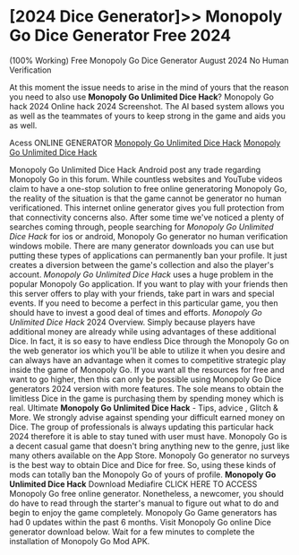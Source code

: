 # [2024 Dice Generator]>> Monopoly Go Dice Generator Free 2024
(100% Working) Free Monopoly Go Dice Generator August 2024 No Human Verification

At this moment the issue needs to arise in the mind of yours that the reason you need to also use **Monopoly Go Unlimited Dice Hack**? Monopoly Go hack 2024 Online hack 2024 Screenshot. The AI based system allows you as well as the teammates of yours to keep strong in the game and aids you as well.

Acess ONLINE GENERATOR
[Monopoly Go Unlimited Dice Hack](http://tpdld.online/vqxh4uk)
[Monopoly Go Unlimited Dice Hack](http://tpdld.online/vqxh4uk)

Monopoly Go Unlimited Dice Hack Android  post any trade regarding Monopoly Go in this forum. While countless websites and YouTube videos claim to have a one-stop solution to free online generatoring Monopoly Go, the reality of the situation is that the game cannot be generator no human verificationed. This internet online generator gives you full protection from that connectivity concerns also. 
After some time we've noticed a plenty of searches coming through, people searching for *Monopoly Go Unlimited Dice Hack* for ios or android, Monopoly Go  generator no human verification windows mobile. There are many generator downloads you can use but putting these types of applications can permanently ban your profile. It just creates a diversion between the game's collection and also the player's account.
*Monopoly Go Unlimited Dice Hack* uses a huge problem in the popular Monopoly Go application. If you want to play with your friends then this server offers to play with your friends, take part in wars and special events. If you need to become a perfect in this particular game, you then should have to invest a good deal of times and efforts.
*Monopoly Go Unlimited Dice Hack* 2024 Overview. Simply because players have additional money are already while using advantages of these additional Dice. In fact, it is so easy to have endless Dice through the Monopoly Go on the web generator ios which you'll be able to utilize it when you desire and can always have an advantage when it comes to competitive strategic play inside the game of Monopoly Go. If you want all the resources for free and want to go higher, then this can only be possible using Monopoly Go Dice generators 2024 version with more features. The sole means to obtain the limitless Dice in the game is purchasing them by spending money which is real. 
Ultimate **Monopoly Go Unlimited Dice Hack** - Tips, advice , Glitch & More. We strongly advise against spending your difficult earned money on Dice. The group of professionals is always updating this particular hack 2024 therefore it is able to stay tuned with user must have. Monopoly Go is a decent casual game that doesn't bring anything new to the genre, just like many others available on the App Store. Monopoly Go generator no surveys is the best way to obtain Dice and Dice for free. So, using these kinds of mods can totally ban the Monopoly Go of yours of profile.
**Monopoly Go Unlimited Dice Hack** Download Mediafire CLICK HERE TO ACCESS Monopoly Go free online generator. Nonetheless,  a newcomer, you should do have to read through the starter's manual to figure out what to do and begin to enjoy the game completely. Monopoly Go Game generators has had 0 updates within the past 6 months. Visit Monopoly Go online Dice generator download below. Wait for a few minutes to complete the installation of Monopoly Go Mod APK.